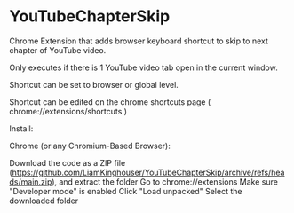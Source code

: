 # YouTubeChapterSkip

Chrome Extension that adds browser keyboard shortcut to skip to next chapter of YouTube video. 

Only executes if there is 1 YouTube video tab open in the current window.

Shortcut can be set to browser or global level. 

Shortcut can be edited on the chrome shortcuts page ( chrome://extensions/shortcuts )

Install:

Chrome (or any Chromium-Based Browser):

Download the code as a ZIP file (https://github.com/LiamKinghouser/YouTubeChapterSkip/archive/refs/heads/main.zip), and extract the folder
Go to chrome://extensions
Make sure "Developer mode" is enabled
Click "Load unpacked"
Select the downloaded folder
